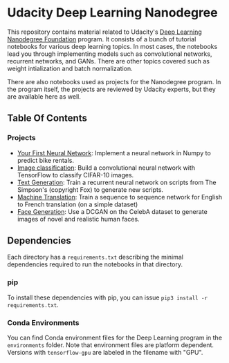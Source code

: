 # Udacity Deep Learning Nanodegree

This repository contains material related to Udacity's [Deep Learning Nanodegree Foundation](https://www.udacity.com/course/deep-learning-nanodegree-foundation--nd101) program. It consists of a bunch of tutorial notebooks for various deep learning topics. In most cases, the notebooks lead you through implementing models such as convolutional networks, recurrent networks, and GANs. There are other topics covered such as weight intialization and batch normalization.

There are also notebooks used as projects for the Nanodegree program. In the program itself, the projects are reviewed by Udacity experts, but they are available here as well.

## Table Of Contents


### Projects

* [Your First Neural Network](https://github.com/Kshitijkc/Udacity-Deep-Learning-Nanodegree-Projects/tree/master/1.-Predicting-Bike-Sharing-Data): Implement a neural network in Numpy to predict bike rentals.
* [Image classification](https://github.com/udacity/deep-learning/tree/master/image-classification): Build a convolutional neural network with TensorFlow to classify CIFAR-10 images.
* [Text Generation](https://github.com/udacity/deep-learning/tree/master/tv-script-generation): Train a recurrent neural network on scripts from The Simpson's (copyright Fox) to generate new scripts.
* [Machine Translation](https://github.com/udacity/deep-learning/tree/master/language-translation): Train a sequence to sequence network for English to French translation (on a simple dataset)
* [Face Generation](https://github.com/udacity/deep-learning/tree/master/face_generation): Use a DCGAN on the CelebA dataset to generate images of novel and realistic human faces.


## Dependencies

Each directory has a `requirements.txt` describing the minimal dependencies required to run the notebooks in that directory.

### pip

To install these dependencies with pip, you can issue `pip3 install -r requirements.txt`.

### Conda Environments

You can find Conda environment files for the Deep Learning program in the `environments` folder. Note that environment files are platform dependent. Versions with `tensorflow-gpu` are labeled in the filename with "GPU".
